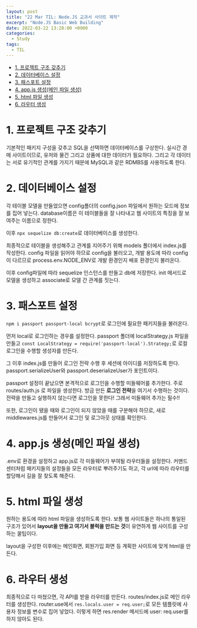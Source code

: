 ```yaml
---
layout: post
title: "22 Mar TIL: Node.JS 교과서 사이트 제작"
excerpt: "Node.JS Basic Web Building"
date: 2022-03-22 13:28:00 +0900
categories:
  - Study
tags:
  - TIL
---
```


- [1. 프로젝트 구조 갖추기](#1-프로젝트-구조-갖추기)
- [2. 데이터베이스 설정](#2-데이터베이스-설정)
- [3. 패스포트 설정](#3-패스포트-설정)
- [4. app.js 생성(메인 파일 생성)](#4-appjs-생성메인-파일-생성)
- [5. html 파일 생성](#5-html-파일-생성)
- [6. 라우터 생성](#6-라우터-생성)

# 1. 프로젝트 구조 갖추기

기본적인 패키지 구성을 갖추고 SQL을 선택하면 데이터베이스를 구상한다. 실시간 경매 사이트이므로, 유저와 물건 그리고 상품에 대한 데이터가 필요하다. 그리고 각 데이터는 서로 유기적인 관계를 가지기 때문에 MySQL과 같은 RDMBS를 사용하도록 한다.

# 2. 데이터베이스 설정

각 테이블 모델을 만들었으면 config폴더의 config.json 파일에서 원하는 모드에 정보를 집어 넣는다. database이름은 이 테이블들을 잘 나타내고 웹 사이트의 특징을 잘 보여주는 이름으로 정한다.

이후 `npx sequelize db:create`로 데이터베이스를 생성한다.

최종적으로 테이블을 생성해주고 관계를 지어주기 위해 models 폴더에서 index.js를 작성한다. config 파일을 읽어야 하므로 config을 불러오고, 개발 용도에 따라 config이 다르므로 process.env.NODE_ENV로 개발 환경인지 배포 환경인지 불러온다.

이후 config파일에 따라 sequelize 인스턴스를 만들고 db에 저장한다. init 메서드로 모델을 생성하고 associate로 모델 간 관계를 짓는다.

# 3. 패스포트 설정

`npm i passport passport-local bcrypt`로 로그인에 필요한 패키지들을 불러온다.

먼저 local로 로그인하는 경우를 설정한다. passport 폴더에 localStrategy.js 파일을 만들고 `const LocalStrategy = require('passport-local').Strategy;`로 로컬 로그인을 수행할 생성자를 만든다.

그 이후 index.js를 만들어 로그인 전략 수행 후 세션에 아이디를 저장하도록 한다. passport.serializeUser와 passport.deserializeUser가 포인트이다.

passport 설정이 끝났으면 본격적으로 로그인을 수행할 미들웨어를 추가한다. 주로 routes/auth.js 로 파일을 생성한다. 방금 만든 **로그인 전략**을 여기서 수행하는 것이다. 전략을 만들고 실행하지 않는다면 로그인을 못한다! 그래서 미들웨어 추가는 필수!!

또한, 로그인이 됐을 때와 로그인이 되지 않았을 때를 구분해야 하므로, 새로 middlewares.js를 만들어서 로그인 및 로그아웃 상태를 확인한다.

# 4. app.js 생성(메인 파일 생성)

.env로 환경을 설정하고 app.js로 각 미들웨어가 부여될 라우터들을 설정한다. 커맨드 센터처럼 패키지들의 설정들을 모든 라우터로 뿌려주기도 하고, 각 url에 따라 라우터를 할당해서 길을 잘 찾도록 해준다.

# 5. html 파일 생성

원하는 용도에 따라 html 파일을 생성하도록 한다. 보통 웹 사이트들은 하나의 통일된 구조가 있어서 **layout을 만들고 여기서 블럭을 만드는 것**이 유연하게 웹 사이트를 구성하는 꿀팁이다.

layout을 구성한 이후에는 메인화면, 회원가입 화면 등 계획한 사이트에 맞게 html을 만든다.

# 6. 라우터 생성

최종적으로 다 마쳤으면, 각 API를 받을 라우터를 만든다. routes/index.js로 메인 라우터를 생성한다. router.use에서 `res.locals.user = req.user;`로 모든 템플릿에 사용자 정보를 변수로 집어 넣었다. 이렇게 하면 res.render 메서드에 user: req.user를 하지 않아도 된다.